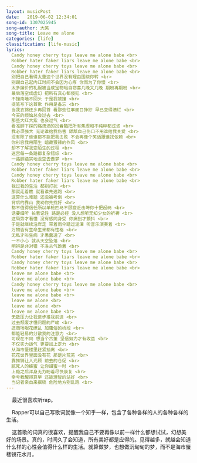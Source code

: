 ```yaml
---
layout: musicPost
date:   2019-06-02 12:34:01
song-id: 1307025945
song-author: 大笑
song-title: Leave me alone
categories: [life]
classification: [life-music]
lyrics:
  Candy honey cherry toys leave me alone babe <br>
  Robber hater faker liars leave me alone babe <br>
  Candy honey cherry toys leave me alone babe <br>
  Robber hater faker liars leave me alone babe <br>
  别把自己看得太重这个世界没有理由围绕你转 <br>
  别跟自己起内讧时间不会因为心疼 你而为了你慢 <br>
  太多廉价的礼服被当成宝物暗自窃喜几晚又几晚 期盼再期盼 <br>
  最后落空成虚幻 把所有真心都侵犯 <br>
  不撞南墙不回头 于是我被撞 <br>
  提笔写下这首歌 作用是备忘 <br>
  当我衣锦还乡再回首 看那些往事面目狰狞 早已变得溃烂 <br>
  今天的烦恼总会过去 <br>
  那些大红大紫 也会过气 <br>
  看准脚下踩的路潇洒的扮着酷把所有焦虑和不纯粹都过滤 <br>
  我必须强大 无论谁给我伤害 舔舐自己伤口不用谁给我关爱 <br>
  没有除了谁谁都不能把我击败 不会再像个笑话跟谁找依赖 <br>
  你形容我用陌生 暗藏狠辣的作风 <br>
  却不了解我变陌生的过程 <br>
  迷宫每一条路都复杂错综 <br>
  一路脚踏实地没空去做梦 <br>
  Candy honey cherry toys leave me alone babe <br>
  Robber hater faker liars leave me alone babe <br>
  Candy honey cherry toys leave me alone babe <br>
  Robber hater faker liars leave me alone babe <br>
  我过我的生活 都别打扰 <br>
  那就走着瞧 就看谁先逃跑 <br>
  这算什么难题 还没被考倒 <br>
  背后的靠山 我劝你先找好 <br>
  都不值得信任所以单枪匹马不顾疲乏击垮你十把起码 <br>
  话要细听 长着记性 路是必经 没人想听无知少女的祈祷 <br>
  这局势才看懂 没有感同身受 你痛到才颤抖 <br>
  于是就继续沿岸走 带着雨伞踏过泥潭 听音乐演奏着 <br>
  万物皆有生命生来都有性格 <br>
  无私才叫生病 才愚蠢透了 <br>
  一不小心 就从天空坠落 <br>
  明辨是非对错 不准志气跪着 <br>
  Candy honey cherry toys leave me alone babe <br>
  Robber hater faker liars leave me alone babe <br>
  Candy honey cherry toys leave me alone babe <br>
  Robber hater faker liars leave me alone babe <br>
  leave me alone babe <br>
  leave me alone babe <br>
  Candy honey cherry toys leave me alone babe <br>
  leave me alone babe <br>
  leave me alone babe <br>
  leave me alone <br>
  leave me alone <br>
  leave me alone babe <br>
  无数压力让我进步推我前进 <br>
  过去颓废才懂问题的严峻 <br>
  逛商场眼花缭乱 加庸俗的桥段 <br>
  都能轻易的分散我的注意力 <br>
  可现在不同 想当个古董 坚信努力才有收益 <br>
  不仅实力运气 更要加上定力 <br>
  从海市蜃楼里赶紧抽离 <br>
  花花世界里面没有花 那是片荒芜 <br>
  靠推销让人光顾 前去的仓促 <br>
  腻死人的蜂蜜 让你甜蜜一时 <br>
  上瘾之后浑身无力盼着尽快康复 <br>
  幸亏我醒得算早 还能理智的站好 <br>
  当记者亲自来撰稿 危险地方别乱跑 <br>
---
```

&#160; &#160; 最近很喜欢听rap。

&#160; &#160; Rapper可以自己写歌词就像一个知乎一样，包含了各种各样的人的各种各样的生活。

&#160; &#160; 这首歌的词真的很喜欢，提醒我自己不要再像以前一样什么都想试试，幻想美好的场景。真的，时间久了会知道，所有美好都是应得的。见得越多，就越会知道什么样的心性会值得什么样的生活。就算做梦，也想做沉甸甸的梦，而不是海市蜃楼镜花水月。
